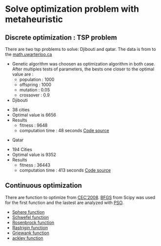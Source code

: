 # Solve optimization problem with metaheuristic

## Discrete optimization : TSP problem

There are two tsp problems to solve: Djibouti and qatar. The data is from to the [math.uwarterloo.ca](http://www.math.uwaterloo.ca/tsp/world/countries.html)
* Genetic algorithm was choosen as optimization algorithm in both case. After multiples tests of parameters, the bests one closer to the optimal value are :
   - population : 1000
   - offspring : 1000
   - mutation : 0.05
   - crossover : 0.9
* Djibouti
- 38 cities 
- Optimal value is 6656
- Results 
   - fitness : 9648
   - computation time : 48 seconds
 [Code source]()
 
* Qatar
- 194 Cities
- Optimal value is 9352
- Results
   - fitness : 36443
   - computation time : 413 seconds
[Code source]()

## Continuous optimization

There are function to optimize from [CEC’2008](). [BFGS](https://transp-or.epfl.ch/courses/optimization2011/slides/09-bfgs.pdf) from Scipy was used for the first function and the lastest are analyzed with [PSO](https://nathanrooy.github.io/posts/2016-08-17/simple-particle-swarm-optimization-with-python/).

-  [Sphere function](https://github.com/Sohou08/Metaheuristic_optimization_exam/tree/main/sphere)
-  [Schwefel function](https://github.com/Sohou08/Metaheuristic_optimization_exam/tree/main/schwefel)
-  [Rosenbrock function](https://github.com/Sohou08/Metaheuristic_optimization_exam/tree/main/rosenbrock)
-  [Rastrigin function](https://github.com/Sohou08/Metaheuristic_optimization_exam/tree/main/rastrigin)
-  [Griewank function](https://github.com/Sohou08/Metaheuristic_optimization_exam/tree/main/griewank)
-  [ackley function](https://github.com/Sohou08/Metaheuristic_optimization_exam/tree/main/ackley)



